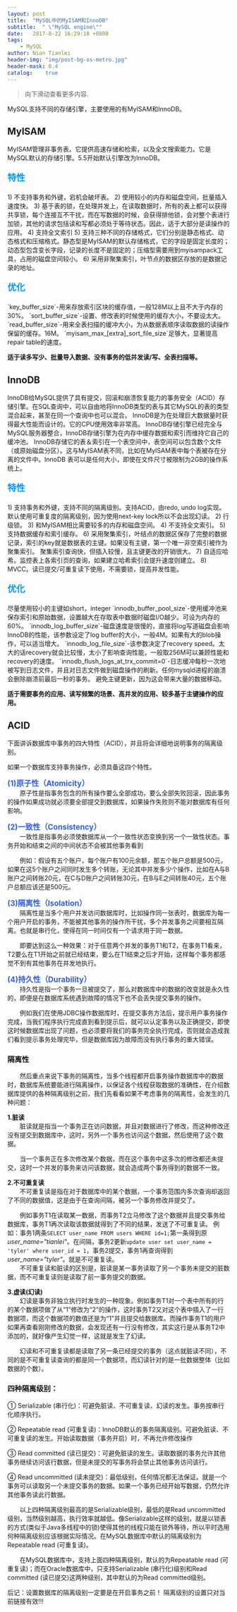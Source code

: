 ```yaml
---
layout: post
title:  "MySQL中的MyISAM和InnoDB"
subtitle:  " \"MySQL engine\""
date:   2017-8-22 16:29:18 +0800
tags:
    - MySQL
author: Nian Tianlei
header-img: "img/post-bg-os-metro.jpg"
header-mask: 0.4
catalog:    true
---
```


> 向下滑动查看更多内容.


MySQL支持不同的存储引擎，主要使用的有MyISAM和InnoDB。
## MyISAM  
MyISAM管理非事务表。它提供高速存储和检索，以及全文搜索能力。它是MySQL默认的存储引擎。5.5开始默认引擎改为InnoDB。  
<p style="font-size: 20px; font-weight: bold; color: #09f">特性</p>
1) 不支持事务和外键，宕机会破坏表。  
2) 使用较小的内存和磁盘空间，批量插入速度快。  
3) 基于表的锁，在处理并发上，在读取数据时，所有的表上都可以获得共享锁，每个连接互不干扰，而在写数据的时候，会获得排他锁，会对整个表进行加锁，其他的请求包括读和写都必须处于等待状态。因此，适于大部分是读操作的应用。  
4) 支持全文索引  
5) 支持三种不同的存储格式，它们分别是静态格式、动态格式和压缩格式。静态型是MyISAM的默认存储格式，它的字段是固定长度的；动态型包含变长字段，记录的长度不是固定的；压缩型需要用到myisampack工具，占用的磁盘空间较小。  
6) 采用非聚集索引，叶节点的数据区存放的是数据记录的地址。  
<p style="font-size: 20px; font-weight: bold; color: #09f">优化</p>
`key_buffer_size`-用来存放索引区块的缓存值，一般128M以上且不大于内存的30%。  
`sort_buffer_size`-设置、修改表的时候使用的缓存大小，不要设太大。  
`read_buffer_size`-用来全表扫描的缓冲大小，为从数据表顺序读取数据的读操作保留的缓存。16M。  
`myisam_max_[extra]_sort_file_size`足够大，显著提高repair table的速度。  


**适于读多写少、批量导入数据、没有事务的低并发读/写、全表扫描等。**

## InnoDB
InnoDB给MySQL提供了具有提交，回滚和崩溃恢复能力的事务安全（ACID）存储引擎。在SQL查询中，可以自由地将InnoDB类型的表与其它MySQL的表的类型混合起来，甚至在同一个查询中也可以混合。
InnoDB是为在处理巨大数据量时获得最大性能而设计的。它的CPU使用效率非常高。
InnoDB存储引擎已经完全与MySQL服务器整合，InnoDB存储引擎为在内存中缓存数据和索引而维持它自己的缓冲池。 InnoDB存储它的表＆索引在一个表空间中，表空间可以包含数个文件（或原始磁盘分区）。这与MyISAM表不同，比如在MyISAM表中每个表被存在分离的文件中。InnoDB 表可以是任何大小，即使在文件尺寸被限制为2GB的操作系统上。
<p style="font-size: 20px; font-weight: bold; color: #09f">特性</p>
1) 支持事务和外键，支持不同的隔离级别。支持ACID，由redo, undo log实现。默认使用可重复度的隔离级别，因为使用next-key lock所以不会出现幻读。    
2) 行级锁。     
3) 和MyISAM相比需要较多的内存和磁盘空间。  
4) 不支持全文索引。  
5) 支持数据缓存和索引缓存。  
6) 采用聚集索引，叶结点的数据区保存了完整的数据记录，索引的key就是数据表的主键。如果没有主键，第一个唯一非空索引被作为聚集索引。  
聚集索引查询快，但插入较慢，且主键更改的开销很大。  
7) 自适应哈希。监控表上各索引页的查询，如果建立哈希索引会提升速度则建立。  
8) MVCC。读已提交/可重复读下使用，不需要锁，提高并发性能。  
<p style="font-size: 20px; font-weight: bold; color: #09f">优化</p>
尽量使用较小的主键如short，integer  
`innodb_buffer_pool_size`-使用缓冲池来保存索引和原始数据，设置越大在存取表中数据时磁盘I/O越少。可设为内存的60%。  
`innodb_log_buffer_size`-磁盘速度是很慢的，直接将log写道磁盘会影响InnoDB的性能，该参数设定了log buffer的大小，一般4M。如果有大的blob操作，可以适当增大。  
`innodb_log_file_size`-该参数决定了recovery speed。太大的话recovery就会比较慢，太小了影响查询性能，一般取256M可以兼顾性能和recovery的速度。  
`innodb_flush_logs_at_trx_commit=0`-日志缓冲每秒一次地被写到日志文件，并且对日志文件做到磁盘操作的刷新。任何mysqld进程的崩溃会删除崩溃前最后一秒的事务。  
避免主键更新，因为这会带来大量的数据移动。  

**适于需要事务的应用、读写频繁的场景、高并发的应用、较多基于主键操作的应用。**

## ACID
下面讲诉数据库中事务的四大特性（ACID），并且将会详细地说明事务的隔离级别。

如果一个数据库支持事务操作，必须具备这四个特性。

<span style="color: #3261e2; font-weight: bold; font-size: 17px;">(1)原子性（Atomicity）</span>  
　　原子性是指事务包含的所有操作要么全部成功，要么全部失败回滚，因此事务的操作如果成功就必须要全部提交到数据库，如果操作失败则不能对数据库有任何影响。

<span style="color: #3261e2; font-weight: bold; font-size: 17px;">(2)一致性（Consistency）</span>  
　　一致性是指事务必须使数据库从一个一致性状态变换到另一个一致性状态。事务开始和结束之间的中间状态不会被其他事务看到

　　例如：假设有五个账户，每个账户有100元余额，那五个账户总额是500元，如果在这5个账户之间同时发生多个转账，无论其中并发多少个操作，比如在A与B账户之间转账20元，在C与D账户之间转账30元，在B与E之间转账40元，五个账户总额应该还是500元。 

<span style="color: #3261e2; font-weight: bold; font-size: 17px;">(3)隔离性（Isolation）</span>  
　　隔离性是当多个用户并发访问数据库时，比如操作同一张表时，数据库为每一个用户开启的事务，不能被其他事务的操作所干扰，多个并发事务之间要相互隔离。也就是串行化，使得在同一时间仅有一个请求用于同一数据。

　　即要达到这么一种效果：对于任意两个并发的事务T1和T2，在事务T1看来，T2要么在T1开始之前就已经结束，要么在T1结束之后才开始，这样每个事务都感觉不到有其他事务在并发地执行。


<span style="color: #3261e2; font-weight: bold; font-size: 17px;">(4)持久性（Durability）</span>  
　　持久性是指一个事务一旦被提交了，那么对数据库中的数据的改变就是永久性的，即便是在数据库系统遇到故障的情况下也不会丢失提交事务的操作。

　　例如我们在使用JDBC操作数据库时，在提交事务方法后，提示用户事务操作完成，当我们程序执行完成直到看到提示后，就可以认定事务以及正确提交，即使这时候数据库出现了问题，也必须要将我们的事务完全执行完成，否则就会造成我们看到提示事务处理完毕，但是数据库因为故障而没有执行事务的重大错误。

### 隔离性
　　然后重点来说下事务的隔离性，当多个线程都开启事务操作数据库中的数据时，数据库系统要能进行隔离操作，以保证各个线程获取数据的准确性，在介绍数据库提供的各种隔离级别之前，我们先看看如果不考虑事务的隔离性，会发生的几种问题：

**1.脏读**  
　　脏读就是指当一个事务正在访问数据，并且对数据进行了修改，而这种修改还没有提交到数据库中，这时，另外一个事务也访问这个数据，然后使用了这个数据。

　　当一个事务正在多次修改某个数据，而在这个事务中这多次的修改都还未提交，这时一个并发的事务来访问该数据，就会造成两个事务得到的数据不一致。


**2.不可重复读**  
　　不可重复读是指在对于数据库中的某个数据，一个事务范围内多次查询却返回了不同的数据值，这是由于在查询间隔，被另一个事务修改并提交了。

　　例如事务T1在读取某一数据，而事务T2立马修改了这个数据并且提交事务给数据库，事务T1再次读取该数据就得到了不同的结果，发送了不可重复读。
例如：事务1两条`SELECT user_name FROM users WHERE id=1;`第一条得到原*user_name="tianlei"*。在间隔，事务2更新`update user set user_name = 'tyler' where user_id = 1`，事务2提交，事务1再查询得到*user_name="tyler"*。就是不可重复读。  
　　不可重复读和脏读的区别是，脏读是某一事务读取了另一个事务未提交的脏数据，而不可重复读则是读取了前一事务提交的数据。


**3.虚读(幻读)**  
　　幻读是事务非独立执行时发生的一种现象。例如事务T1对一个表中所有的行的某个数据项做了从“1”修改为“2”的操作，这时事务T2又对这个表中插入了一行数据项，而这个数据项的数值还是为“1”并且提交给数据库。而操作事务T1的用户如果再查看刚刚修改的数据，会发现还有一行没有修改，其实这行是从事务T2中添加的，就好像产生幻觉一样，这就是发生了幻读。

　　幻读和不可重复读都是读取了另一条已经提交的事务（这点就脏读不同），不同的是不可重复读查询的都是同一个数据项，而幻读针对的是一批数据整体（比如数据的个数）。

 
### 四种隔离级别：

① Serializable (串行化)：可避免脏读、不可重复读、幻读的发生。事务按串行化顺序执行。

② Repeatable read (可重复读)：InnoDB默认的事务隔离级别。可避免脏读、不可重复读的发生。开始读取数据（事务开启）时，不再允许修改操作

③ Read committed (读已提交)：可避免脏读的发生。读取数据的事务允许其他事务继续访问该行数据，但是未提交的写事务将会禁止其他事务访问该行。

④ Read uncommitted (读未提交)：最低级别，任何情况都无法保证。就是一个事务可以读取另一个未提交事务的数据。如果一个事务已经开始写数据，仍然允许其他事务读此行数据。

 

　　以上四种隔离级别最高的是Serializable级别，最低的是Read uncommitted级别，当然级别越高，执行效率就越低。像Serializable这样的级别，就是以锁表的方式(类似于Java多线程中的锁)使得其他的线程只能在锁外等待，所以平时选用何种隔离级别应该根据实际情况。在MySQL数据库中默认的隔离级别为Repeatable read (可重复读)。

　　在MySQL数据库中，支持上面四种隔离级别，默认的为Repeatable read (可重复读)；而在Oracle数据库中，只支持Serializable (串行化)级别和Read committed (读已提交)这两种级别，其中默认的为Read committed级别。

后记：设置数据库的隔离级别一定要是在开启事务之前！
隔离级别的设置只对当前链接有效!!!

